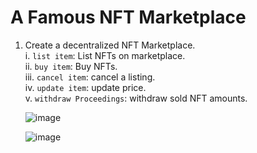 # A Famous NFT Marketplace

1. Create a decentralized NFT Marketplace.\
    i. `list item`: List NFTs on marketplace.\
    ii. `buy item`: Buy NFTs.\
    iii. `cancel item`: cancel a listing.\
    iv. `update item`: update price.\
    v. `withdraw Proceedings`: withdraw sold NFT amounts.

   ![image](https://github.com/Seh-Pankaj/nft-marketplace-backend/assets/94001076/c867b6b7-97a2-4f56-922b-1d2d0adf4088)

   ![image](https://github.com/Seh-Pankaj/nft-marketplace-backend/assets/94001076/5aeb11fc-9a11-4a11-9c3a-5008b267c079)



